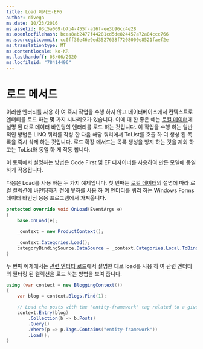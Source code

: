```yaml
---
title: Load 메서드-EF6
author: divega
ms.date: 10/23/2016
ms.assetid: 03c5a069-b7b4-455f-a16f-ee3b96cc4e28
ms.openlocfilehash: bcea8ab2477f44281cd5de824457a72a84ccc766
ms.sourcegitcommit: cc0ff36e46e9ed3527638f7208000e8521faef2e
ms.translationtype: MT
ms.contentlocale: ko-KR
ms.lasthandoff: 03/06/2020
ms.locfileid: "78414496"
---
```

# <a name="the-load-method"></a>로드 메서드
이러한 엔터티를 사용 하 여 즉시 작업을 수행 하지 않고 데이터베이스에서 컨텍스트로 엔터티를 로드 하는 몇 가지 시나리오가 있습니다. 이에 대 한 좋은 예는 [로컬 데이터](~/ef6/querying/local-data.md)에 설명 된 대로 데이터 바인딩의 엔터티를 로드 하는 것입니다. 이 작업을 수행 하는 일반적인 방법은 LINQ 쿼리를 작성 한 다음 해당 쿼리에서 ToList를 호출 하 여 생성 된 목록을 즉시 삭제 하는 것입니다. 로드 확장 메서드는 목록 생성을 방지 하는 것을 제외 하 고는 ToList와 동일 하 게 작동 합니다.  

이 토픽에서 설명하는 방법은 Code First 및 EF 디자이너를 사용하여 만든 모델에 동일하게 적용됩니다.  

다음은 Load를 사용 하는 두 가지 예제입니다. 첫 번째는 [로컬 데이터](~/ef6/querying/local-data.md)의 설명에 따라 로컬 컬렉션에 바인딩하기 전에 부하를 사용 하 여 엔터티를 쿼리 하는 Windows Forms 데이터 바인딩 응용 프로그램에서 가져옵니다.  

``` csharp
protected override void OnLoad(EventArgs e)
{
    base.OnLoad(e);

    _context = new ProductContext();

    _context.Categories.Load();
    categoryBindingSource.DataSource = _context.Categories.Local.ToBindingList();
}
```  

두 번째 예제에서는 [관련 엔터티 로드](~/ef6/querying/related-data.md)에서 설명한 대로 load를 사용 하 여 관련 엔터티의 필터링 된 컬렉션을 로드 하는 방법을 보여 줍니다.  

``` csharp
using (var context = new BloggingContext())
{
    var blog = context.Blogs.Find(1);

    // Load the posts with the 'entity-framework' tag related to a given blog
    context.Entry(blog)
        .Collection(b => b.Posts)
        .Query()
        .Where(p => p.Tags.Contains("entity-framework"))
        .Load();
}
```  
